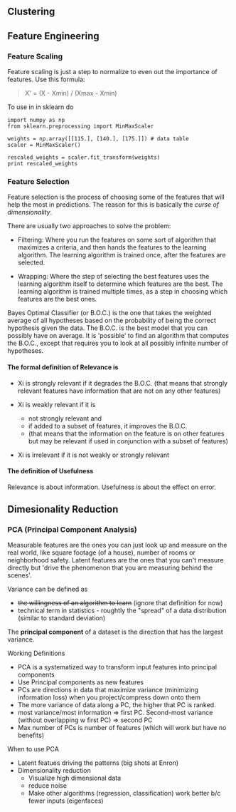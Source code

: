 ## Clustering

## Feature Engineering

### Feature Scaling

Feature scaling is just a step to normalize  to even out the importance of features. Use this formula:

> X' = (X - Xmin) / (Xmax - Xmin)

To use in in sklearn do

    import numpy as np
    from sklearn.preprocessing import MinMaxScaler

    weights = np.array([[115.], [140.], [175.]]) # data table
    scaler = MinMaxScaler()

    rescaled_weights = scaler.fit_transform(weights)
    print rescaled_weights

### Feature Selection

Feature selection is the process of choosing some of the features that will help the most in predictions. The reason for this is basically the *curse of dimensionality*.

There are usually two approaches to solve the problem:

- Filtering: Where you run the features on some sort of algorithm that maximizes a criteria, and then hands the features to the learning algorithm. The learning algorithm is trained once, after the features are selected.

- Wrapping:  Where the step of selecting the best features uses the learning algorithm itself to determine which features are the best. The learning algorithm is trained multiple times, as a step in choosing which features are the best ones.

Bayes Optimal Classifier (or B.O.C.) is the one that takes the weighted average of all hypotheses based on the probability of being the correct hypothesis given the data. The B.O.C. is the best model that you can possibly have on average. It is 'possible' to find an algorithm that computes the B.O.C., except that requires you to look at all possibly infinite number of hypotheses.  

#### The formal definition of Relevance is

- Xi is strongly relevant if it degrades the B.O.C. (that means that strongly relevant features have information that are not on any other features)

- Xi is weakly relevant if it is 
  - not strongly relevant and
  - if added to a subset of features, it improves the B.O.C.
  - (that means that the information on the feature is on other features but may be relevant if used in conjunction with a subset of features)

- Xi is irrelevant if it is not weakly or strongly relevant

#### The definition of Usefulness

Relevance is about information. Usefulness is about the effect on error. 

## Dimesionality Reduction

### PCA (Principal Component Analysis)

Measurable features are the ones you can just look up and measure on the real world, like square footage (of a house), number of rooms or neighborhood safety. Latent features are the ones that you can't measure directly but 'drive the phenomenon that you are measuring behind the scenes'.

Variance can be defined as

- ~~the willingness of an algorithm to learn~~ (ignore that definition for now) 
- technical term in statistics - roughtly the "spread" of a data distribution (similar to standard deviation)

The **principal component** of a dataset is the direction that has the largest variance.

Working Definitions

- PCA is a systematized way to transform input features into principal components
- Use Principal components as new features
- PCs are directions in data that maximize variance (minimizing information loss) when you project/compress down onto them
- The more variance of data along a PC, the higher that PC is ranked.
- most variance/most information => first PC. Second-most variance (without overlapping w first PC) => second PC
- Max number of PCs is number of features (which will work but have no benefits)

When to use PCA

- Latent featues driving the patterns (big shots at Enron)
- Dimensionality reduction
  - Visualize high dimensional data
  - reduce noise
  - Make other algorithms (regression, classification) work better b/c fewer inputs (eigenfaces)

